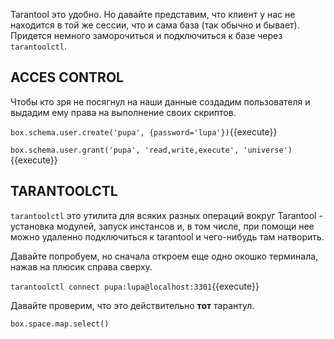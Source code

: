  Tarantool это удобно. Но давайте представим, что клиент у нас не находится в той же сессии, что и сама база (так обычно и бывает).
Придется немного заморочиться и подключиться к базе через `tarantoolctl`.

## ACCES CONTROL

Чтобы кто зря не посягнул на наши данные создадим пользователя и выдадим ему права на выполнение своих скриптов.

`box.schema.user.create('pupa', {password='lupa'})`{{execute}}

`box.schema.user.grant('pupa', 'read,write,execute', 'universe')`{{execute}}

## TARANTOOLCTL

`tarantoolctl` это утилита для всяких разных операций вокруг Tarantool - установка модулей, запуск инстансов и, в том числе, при помощи нее можно удаленно подключиться к tarantool и чего-нибудь там натворить.

Давайте попробуем, но сначала откроем еще одно окошко терминала, нажав на плюсик справа сверху.

`tarantoolctl connect pupa:lupa@localhost:3301`{{execute}}

Давайте проверим, что это действительно **тот** тарантул.

`box.space.map.select()`
